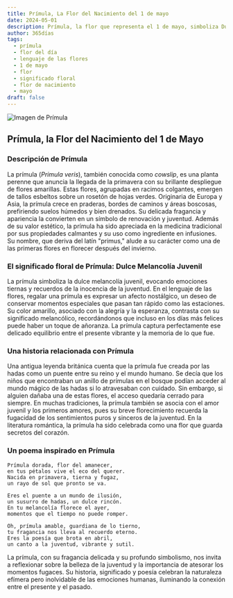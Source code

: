 ```yaml
---
title: Prímula, La Flor del Nacimiento del 1 de mayo
date: 2024-05-01
description: Prímula, la flor que representa el 1 de mayo, simboliza Dulce melancolía juvenil. Descubre su fascinante historia, significado en el lenguaje de las flores y una poesía que celebra su belleza.
author: 365días
tags:
  - prímula
  - flor del día
  - lenguaje de las flores
  - 1 de mayo
  - flor
  - significado floral
  - flor de nacimiento
  - mayo
draft: false
---
```



![Imagen de Prímula](https://cdn.pixabay.com/photo/2020/03/23/13/33/cowslip-4960878_640.jpg#center)


## Prímula, la Flor del Nacimiento del 1 de Mayo

### Descripción de Prímula

La prímula (_Primula veris_), también conocida como _cowslip_, es una planta perenne que anuncia la llegada de la primavera con su brillante despliegue de flores amarillas. Estas flores, agrupadas en racimos colgantes, emergen de tallos esbeltos sobre un rosetón de hojas verdes. Originaria de Europa y Asia, la prímula crece en praderas, bordes de caminos y áreas boscosas, prefiriendo suelos húmedos y bien drenados. Su delicada fragancia y apariencia la convierten en un símbolo de renovación y juventud. Además de su valor estético, la prímula ha sido apreciada en la medicina tradicional por sus propiedades calmantes y su uso como ingrediente en infusiones. Su nombre, que deriva del latín "primus," alude a su carácter como una de las primeras flores en florecer después del invierno.

### El significado floral de Prímula: Dulce Melancolía Juvenil

La prímula simboliza la dulce melancolía juvenil, evocando emociones tiernas y recuerdos de la inocencia de la juventud. En el lenguaje de las flores, regalar una prímula es expresar un afecto nostálgico, un deseo de conservar momentos especiales que pasan tan rápido como las estaciones. Su color amarillo, asociado con la alegría y la esperanza, contrasta con su significado melancólico, recordándonos que incluso en los días más felices puede haber un toque de añoranza. La prímula captura perfectamente ese delicado equilibrio entre el presente vibrante y la memoria de lo que fue.

### Una historia relacionada con Prímula

Una antigua leyenda británica cuenta que la prímula fue creada por las hadas como un puente entre su reino y el mundo humano. Se decía que los niños que encontraban un anillo de prímulas en el bosque podían acceder al mundo mágico de las hadas si lo atravesaban con cuidado. Sin embargo, si alguien dañaba una de estas flores, el acceso quedaría cerrado para siempre. En muchas tradiciones, la prímula también se asocia con el amor juvenil y los primeros amores, pues su breve florecimiento recuerda la fugacidad de los sentimientos puros y sinceros de la juventud. En la literatura romántica, la prímula ha sido celebrada como una flor que guarda secretos del corazón.

### Un poema inspirado en Prímula

```
Prímula dorada, flor del amanecer,  
en tus pétalos vive el eco del querer.  
Nacida en primavera, tierna y fugaz,  
un rayo de sol que pronto se va.  

Eres el puente a un mundo de ilusión,  
un susurro de hadas, un dulce rincón.  
En tu melancolía florece el ayer,  
momentos que el tiempo no puede romper.  

Oh, prímula amable, guardiana de lo tierno,  
tu fragancia nos lleva al recuerdo eterno.  
Eres la poesía que brota en abril,  
un canto a la juventud, vibrante y sutil.  
```

La prímula, con su fragancia delicada y su profundo simbolismo, nos invita a reflexionar sobre la belleza de la juventud y la importancia de atesorar los momentos fugaces. Su historia, significado y poesía celebran la naturaleza efímera pero inolvidable de las emociones humanas, iluminando la conexión entre el presente y el pasado.


